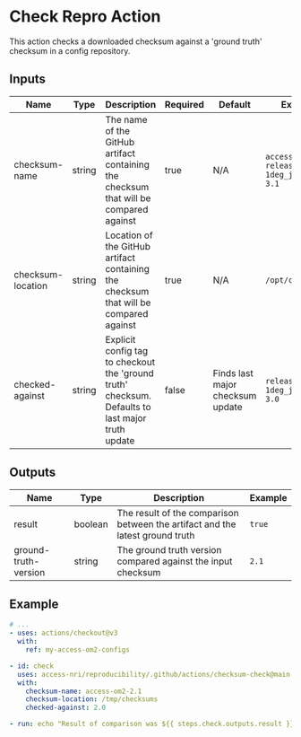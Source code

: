 # Check Repro Action

This action checks a downloaded checksum against a 'ground truth' checksum in a config repository.

## Inputs

| Name | Type | Description | Required | Default | Example |
| ---- | ---- | ----------- | -------- | ------- | ------- |
| checksum-name | string | The name of the GitHub artifact containing the checksum that will be compared against | true | N/A | `access-om2-release-1deg_jra55_iaf-3.1` |
| checksum-location | string | Location of the GitHub artifact containing the checksum that will be compared against | true | N/A | `/opt/checksums` |
| checked-against | string | Explicit config tag to checkout the 'ground truth' checksum. Defaults to last major truth update | false | Finds last major checksum update | `release-1deg_jra55_iaf-3.0` |

## Outputs

| Name | Type | Description | Example |
| ---- | ---- | ----------- | ------- |
| result | boolean | The result of the comparison between the artifact and the latest ground truth | `true` |
| ground-truth-version | string | The ground truth version compared against the input checksum | `2.1` |

## Example

```yaml
# ...
- uses: actions/checkout@v3
  with:
    ref: my-access-om2-configs

- id: check
  uses: access-nri/reproducibility/.github/actions/checksum-check@main
  with:
    checksum-name: access-om2-2.1
    checksum-location: /tmp/checksums
    checked-against: 2.0

- run: echo "Result of comparison was ${{ steps.check.outputs.result }} when comparing against ${{ steps.check.outputs.ground-truth-version }}.

```
